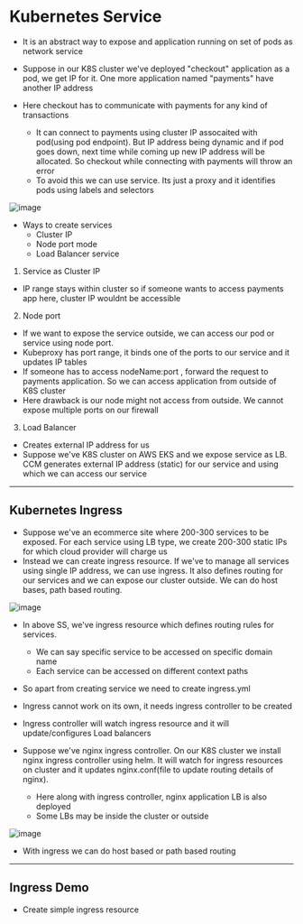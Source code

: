 # Kubernetes Service

- It is an abstract way to expose and application running on set of pods as network service

- Suppose in our K8S cluster we've deployed "checkout" application as a pod, we get IP for it. One more application named "payments" have another IP address
- Here checkout has to communicate with payments for any kind of transactions
  - It can connect to payments using cluster IP assocaited with pod(using pod endpoint). But IP address being dynamic and if pod goes down, next time while coming up new IP address will be allocated. So checkout while connecting with payments will throw an error
  - To avoid this we can use service. Its just a proxy and it identifies pods using labels and selectors

![image](https://github.com/user-attachments/assets/ce217790-960d-45e2-a3e0-a6b6a60c6bef)
 
- Ways to create services
  - Cluster IP
  - Node port mode
  - Load Balancer service
 
1. Service as Cluster IP
- IP range stays within cluster so if someone wants to access payments app here, cluster IP wouldnt be accessible

2. Node port
- If we want to expose the service outside, we can access our pod or service using node port.
- Kubeproxy has port range, it binds one of the ports to our service and it updates IP tables
- If someone has to access nodeName:port , forward the request to payments application. So we can access application from outside of K8S cluster
- Here drawback is our node might not access from outside. We cannot expose multiple ports on our firewall

3. Load Balancer
- Creates external IP address for us
- Suppose we've K8S cluster on AWS EKS and we expose service as LB. CCM generates external IP address (static) for our service and using which we can access our service

--------------------------------------------------------------------

Kubernetes Ingress
-
- Suppose we've an ecommerce site where 200-300 services to be exposed. For each service using LB type, we create 200-300 static IPs for which cloud provider will charge us
- Instead we can create ingress resource. If we've to manage all services using single IP address, we can use ingress. It also defines routing for our services and we can expose our cluster outside. We can do host bases, path based routing.

![image](https://github.com/user-attachments/assets/715ef068-1064-48ce-bcf9-da567b2badb0)

- In above SS, we've ingress resource which defines routing rules for services.
  - We can say specific service to be accessed on specific domain name
  - Each service can be accessed on different context paths
 
- So apart from creating service we need to create ingress.yml
- Ingress cannot work on its own, it needs ingress controller to be created

- Ingress controller will watch ingress resource and it will update/configures Load balancers

- Suppose we've nginx ingress controller. On our K8S cluster we install nginx ingress controller using helm. It will watch for ingress resources on cluster and it updates nginx.conf(file to update routing details of nginx).
  - Here along with ingress controller, nginx application LB is also deployed
  - Some LBs may be inside the cluster or outside
 
![image](https://github.com/user-attachments/assets/5d4b572c-6c0b-4ac6-a7d0-1ecf5408c2e5)

- With ingress we can do host based or path based routing

--------------------------------------------------------------------

Ingress Demo
-
- Create simple ingress resource
